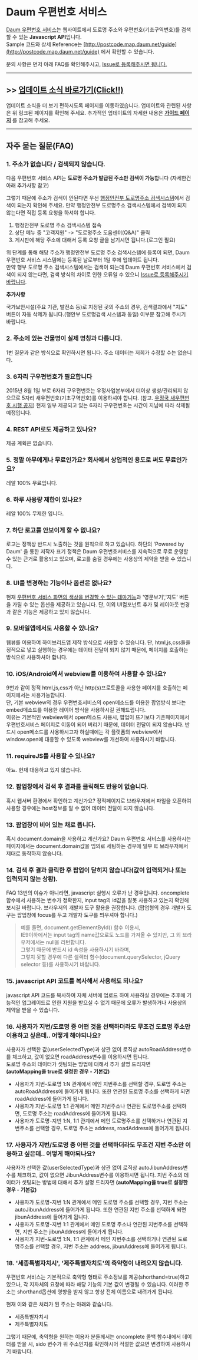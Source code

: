 # Daum 우편번호 서비스

[Daum 우편번호 서비스](http://postcode.map.daum.net/guide)는 웹사이트에서 도로명 주소와 우편번호(기초구역번호)를 검색할 수 있는 **Javascript API**입니다.  
Sample 코드와 상세 Reference는 [http://postcode.map.daum.net/guide](http://postcode.map.daum.net/guide) 에서 확인할 수 있습니다.  

문의 사항은 먼저 아래 FAQ를 확인해주시고, [Issue로 등록해주시면 됩니다.](https://github.com/daumPostcode/QnA/issues)

---

## >> [업데이트 소식 바로가기(Click!!)](https://github.com/daumPostcode/QnA/blob/master/PATCHNOTE.md)

업데이트 소식을 더 보기 편하시도록 페이지를 이동하였습니다. 업데이트와 관련된 사항은 위 링크된 페이지를 확인해 주세요.
추가적인 업데이트의 자세한 내용은 **[가이드 페이지](http://postcode.map.daum.net/guide)** 를 참고해 주세요.

---



## 자주 묻는 질문(FAQ)

### 1. 주소가 없습니다 / 검색되지 않습니다.

다음 우편번호 서비스 API는 **도로명 주소가 발급된 주소만 검색이 가능**합니다 (자세한건 아래 추가사항 참고)

그렇기 때문에 주소가 검색이 안된다면 우선 [행정안전부 도로명주소 검색시스템](http://juso.go.kr)에서 검색이 되는지 확인해 주세요. 만약 행정안전부 도로명주소 검색시스템에서 검색이 되지 않는다면 직접 등록 요청을 하셔야 합니다. 
 
1. 행정안전부 도로명 주소 검색시스템 접속  
2. 상단 메뉴 중 "고객지원" -> "도로명주소 도움센터(Q&A)" 클릭  
3. 게시판에 해당 주소에 대해서 등록 요청 글을 남기시면 됩니다.(로그인 필요)  

위 단계를 통해 해당 주소가 행정안전부 도로명 주소 검색시스템에 등록이 되면, Daum 우편번호 서비스 시스템에는 등록된 날로부터 1일 후에 업데이트 됩니다.  
만약 행부 도로명 주소 검색시스템에서는 검색이 되는데 Daum 우편번호 서비스에서 검색이 되지 않는다면, 검색 방식의 차이로 인한 오류일 수 있으니 [Issue로 등록해주시기 바랍니다](https://github.com/daumPostcode/QnA/issues).

**추가사항**

국가보안시설(주요 기관, 발전소 등)로 지정된 곳의 주소의 경우, 검색결과에서 "지도" 버튼이 자동 삭제가 됩니다.(행안부 도로명검색 시스템과 동일)
이부분 참고해 주시기 바랍니다.


### 2. 주소에 있는 건물명이 실제 명칭과 다릅니다. 
1번 질문과 같은 방식으로 확인하시면 됩니다. 주소 데이터는 저희가 수정할 수는 없습니다.

### 3. 6자리 구우편번호가 필요합니다 
2015년 8월 1일 부로 6자리 구우편번호는 우정사업본부에서 더이상 생성/관리되지 않으므로 5자리 새우편번호(기초구역번호)를 이용하셔야 합니다.  (참고. [우정국 새우편번호 시행 공지](http://www.epost.go.kr/main.retrieveNoticeContent.comm?news_seq_no=900))  현재 일부 제공되고 있는 6자리 구우편번호는 시간이 지남에 따라 삭제될 예정입니다.


### 4. REST API로도 제공하고 있나요?
제공 계획은 없습니다.

### 5. 정말 아무에게나 무료인가요? 회사에서 상업적인 용도로 써도 무료인가요?
레알 100% 무료입니다.

### 6. 하루 사용량 제한이 있나요?
레알 100% 무제한 입니다.

### 7. 하단 로고를 안보이게 할 수 없나요?
로고는 정책상 반드시 노출하는 것을 원칙으로 하고 있습니다. 하단의 'Powered by Daum' 을 통한 저작자 표기 정책은 Daum 우편번호서비스를 지속적으로 무료 운영할 수 있는 근거로 활용되고 있으며, 로고를 숨길 경우에는 사용상의 제약을 받을 수 있습니다.

### 8. UI를 변경하는 기능이나 옵션은 없나요?
현재 [우편번호 서비스 화면의 색상을 변경할 수 있는 테마기능](http://postcode.map.daum.net/guide#themeWizard)과 '영문보기','지도' 버튼을 가릴 수 있는 옵션을 제공하고 있습니다.
단, 이외 UI컴포넌트 추가 및 레이아웃 변경과 같은 기능은 제공하고 있지 않습니다.

### 9. 모바일앱에서도 사용할 수 있나요?
웹뷰를 이용하여 하이브리드앱 제작 방식으로 사용할 수 있습니다. 단, html,js,css들을 정적으로 넣고 실행하는 경우에는 데이터 전달이 되지 않기 때문에, 페이지를 호출하는 방식으로 사용하셔야 합니다.

### 10. iOS/Android에서 webview를 이용하여 사용할 수 있나요?
9번과 같이 정적 html,js,css가 아닌 http(s)프로토콜을 사용한 페이지를 호출하는 페이지에서는 사용가능합니다.  
단, 기본 webview의 경우 우편번호서비스의 open메소드를 이용한 팝업방식 보다는 embed메소드를 이용한 레이어 방식을 사용하시길 권해드립니다.  
이유는 기본적인 webview에서 open메소드 사용시, 팝업이 뜨기보다 기존페이지에서 우편번호서비스 페이지로 이동이 되어 버리기 때문에, 데이터 전달이 되지 않습니다. 반드시 open메소드를 사용하시고자 하실때에는 각 플랫폼의 webview에서 window.open에 대응할 수 있도록 webview를 개선하여 사용하시기 바랍니다.

### 11. requireJS를 사용할 수 있나요?
아뇨. 현재 대응하고 있지 않습니다.

### 12. 팝업창에서 검색 후 결과를 클릭해도 반응이 없습니다.
혹시 웹서버 환경에서 확인하고 계신가요? 정적페이지로 브라우저에서 파일을 오픈하여 사용할 경우에는 host정보를 알 수 없어 데이터 전달이 되지 않습니다.

### 13. 팝업창이 비어 있는 채로 뜹니다.
혹시 document.domain을 사용하고 계신가요? Daum 우편번호 서비스를 사용하시는 페이지에서는 document.domain값을 임의로 세팅하는 경우에 일부 IE 브라우저에서 제대로 동작하지 않습니다.

### 14. 검색 후 결과 클릭한 후 팝업이 닫히지 않습니다(값이 입력되거나 또는 입력되지 않는 상황).
FAQ 13번의 이슈가 아니라면, javascript 실행시 오류가 난 경우입니다. oncomplete 함수에서 사용하는 변수가 정확한지, input tag의 id값을 잘못 사용하고 있는지 확인해 보시길 바랍니다. 브라우저의 개발자 도구 활용을 권장합니다. (팝업형의 경우 개발자 도구는 팝업창에 focus를 두고 개발자 도구를 띄우셔야 합니다.)
> 예를 들면, document.getElementById() 함수 이용시,   
> IE9이하에서는 input tag의 name값으로도 노드를 가져올 수 있지만, 그 외 브라우저에서는 null을 리턴합니다.   
> 그렇기 때문에 반드시 id 속성을 사용하시기 바라며,   
> 그렇지 못할 경우에 다른 셀렉터 함수(document.querySelector, jQuery selector 등)를 사용하시기 바랍니다.

### 15. javascript API 코드를 복사해서 사용해도 되나요?
javascript API 코드를 복사하여 자체 서버에 업로드 하여 사용하실 경우에는 추후에 기능적인 업그레이드로 인한 지원을 받으실 수 없기 때문에 오류가 발생하거나 사용상의 제약을 받을 수 있습니다.

### 16. 사용자가 지번/도로명 중 어떤 것을 선택하더라도 무조건 도로명 주소만 이용하고 싶은데.. 어떻게 해야되나요?
사용자가 선택한 값(userSelectedType)과 상관 없이 로직상 autoRoadAddress변수를 체크하고, 값이 없으면 roadAddress변수를 이용하시면 됩니다.  
도로명 주소의 데이터가 셋팅되는 방법에 대해서 추가 설명 드리자면  
**(autoMapping을 true로 설정한 경우 - 기본값)**  

* 사용자가 지번-도로명 1:N 관계에서 메인 지번주소를 선택할 경우, 도로명 주소는 autoRoadAddress에 들어가게 됩니다. 또한 연관된 도로명 주소를 선택하게 되면 roadAddress에 들어가게 됩니다.
* 사용자가 지번-도로명 1:1 관계에서 메인 지번주소나 연관된 도로명주소를 선택하면, 도로명 주소는 roadAddress에 들어가게 됩니다.
* 사용자가 도로명-지번 1:N, 1:1 관계에서 메인 도로명주소를 선택하거나 연관된 지번주소를 선택할 경우, 도로명 주소는 address, roadAddress에 들어가게 됩니다.

### 17. 사용자가 지번/도로명 중 어떤 것을 선택하더라도 무조건 지번 주소만 이용하고 싶은데.. 어떻게 해야되나요?
사용자가 선택한 값(userSelectedType)과 상관 없이 로직상 autoJibunAddress변수를 체크하고, 값이 없으면 JibunAddress변수를 이용하시면 됩니다.
지번 주소의 데이터가 셋팅되는 방법에 대해서 추가 설명 드리자면
**(autoMapping을 true로 설정한 경우 - 기본값)**

* 사용자가 도로명-지번 1:N 관계에서 메인 도로명 주소를 선택할 경우, 지번 주소는 autoJibunAddress에 들어가게 됩니다. 또한 연관된 지번 주소를 선택하게 되면 jibunAddress에 들어가게 됩니다.
* 사용자가 도로명-지번 1:1 관계에서 메인 도로명 주소나 연관된 지번주소를 선택하면, 지번 주소는 jibunAddress에 들어가게 됩니다.
* 사용자가 지번-도로명 1:N, 1:1 관계에서 메인 지번주소를 선택하거나 연관된 도로명주소를 선택할 경우, 지번 주소는 address, jibunAddress에 들어가게 됩니다.

### 18. '세종특별자치시', '제주특별자치도'의 축약형이 내려오지 않습니다.
우편번호 서비스는 기본적으로 축약형 형태로 주소정보를 제공(shorthand=true)하고 있으나, 각 지자체의 요청에 따라 해당 기능의 기본 값이 변경될 수 있습니다.
이러한 주소는 shorthand옵션에 영향을 받지 않고 항상 전체 이름으로 내려가게 됩니다.

현재 이와 같은 처리가 된 주소는 아래와 같습니다. 
- 세종특별자치시
- 제주특별자치도
 
그렇기 때문에, 축약형을 원하는 이용자 분들께서는 oncomplete 콜백 함수내에서 데이터를 받을 시, sido 변수가 위 주소인지를 확인하시어 적절한 값으면 변경하여 사용하시기 바랍니다.
 

